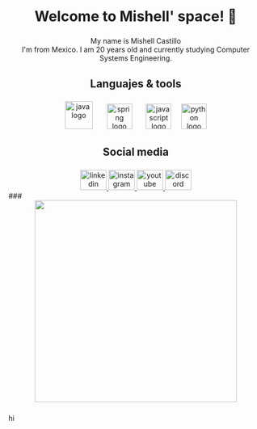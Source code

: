 <h1 align="center">Welcome to Mishell' space! 🌱</h1>

###

<p align="center">My name is Mishell Castillo<br>I'm from Mexico. I am 20 years old and currently studying Computer Systems Engineering. </p>

###

<h2 align="center">Languajes &  tools</h2>

###


<div align="center">
  <img src="https://cdn.jsdelivr.net/gh/devicons/devicon/icons/java/java-original.svg" height="55" alt="java logo"  />
  <img width="20" />
  <img src="https://cdn.jsdelivr.net/gh/devicons/devicon/icons/spring/spring-original.svg" height="50" alt="spring logo"  />
  <img width="20" />
  <img src="https://cdn.jsdelivr.net/gh/devicons/devicon/icons/javascript/javascript-original.svg" height="50" alt="javascript logo"  />
  <img width="12" />
  <img src="https://cdn.jsdelivr.net/gh/devicons/devicon/icons/python/python-original.svg" height="50" alt="python logo"  />
</div>

###

<h2 align="center">Social media</h2>

###

<div align="center">
  <a href="https://www.linkedin.com/in/taniamishellcastilloserna/" target="_blank">
  <img src="https://raw.githubusercontent.com/maurodesouza/profile-readme-generator/master/src/assets/icons/social/linkedin/default.svg" width="52" height="40" alt="linkedin logo"  />
</a>

 <a href="https://www.instagram.com/mishlesstelle?igsh=b2VmbHd0Z3M5bDl3&utm_source=qr" target="_blank">
  <img src="https://raw.githubusercontent.com/maurodesouza/profile-readme-generator/master/src/assets/icons/social/instagram/default.svg" width="52" height="40" alt="instagram logo"  />

  </a>

  <a href="https://youtube.com/@dearnnia?si=6NLfF12lzlCYKPy0" target="_blank">
  <img src="https://raw.githubusercontent.com/maurodesouza/profile-readme-generator/master/src/assets/icons/social/youtube/default.svg" width="52" height="40" alt="youtube logo"  />
</a>
  <a href="https://discord.com/users/dearnnia" target="_blank">
  <img src="https://raw.githubusercontent.com/maurodesouza/profile-readme-generator/master/src/assets/icons/social/discord/default.svg" width="52" height="40" alt="discord logo"  />
</div>
</a>
###

<br clear="both">

<div align="center">
  <img height="400" src="https://i.pinimg.com/originals/50/30/36/503036abe4097ed6c0eee297edde5a3c.gif"  />
</div>

###

hi